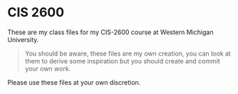 # CIS 2600

These are my class files for my CIS-2600 course at Western Michigan University.

> You should be aware, these files are my own creation, you can look at them to derive some inspiration but you should create and commit your own work.

Please use these files at your own discretion.
